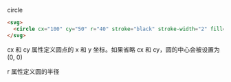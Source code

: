 circle

``` html
<svg>
  <circle cx="100" cy="50" r="40" stroke="black" stroke-width="2" fill="red"/>
</svg>
```

cx 和 cy 属性定义圆点的 x 和 y 坐标。如果省略 cx 和 cy，圆的中心会被设置为 (0, 0)

r 属性定义圆的半径